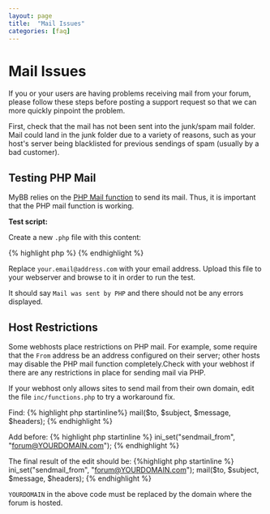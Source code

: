 ```yaml
---
layout: page
title:  "Mail Issues"
categories: [faq]
---
```


# Mail Issues

If you or your users are having problems receiving mail from your forum, please follow these steps before posting a support request so that we can more quickly pinpoint the problem.

First, check that the mail has not been sent into the junk/spam mail folder. Mail could land in the junk folder due to a variety of reasons, such as your host's server being blacklisted for previous sendings of spam (usually by a bad customer).

## Testing PHP Mail

MyBB relies on the [PHP Mail function](http://php.net/manual/en/function.mail.php) to send its mail. Thus, it is important that the PHP mail function is working.

**Test script:**

Create a new `.php` file with this content:

{% highlight php %}
    <?php 
     error_reporting(E_ALL); 
       $to = 'your.email@address.com'; 
       if(mail($to, 'Testing mail', 'This is a mailing test to see if PHP mail works.')) 
       { 
        echo 'Mail was sent by PHP'; 
       } 
       else 
       { 
        echo 'PHP could not send the mail'; 
       } 
    ?>
{% endhighlight %}

Replace `your.email@address.com` with your email address. Upload this file to your webserver and browse to it in order to run the test.

It should say `Mail was sent by PHP` and there should not be any errors displayed.

## Host Restrictions

Some webhosts place restrictions on PHP mail. For example, some require that the `From` address be an address configured on their server; other hosts may disable the PHP mail function completely.Check with your webhost if there are any restrictions in place for sending mail via PHP.

If your webhost only allows sites to send mail from their own domain, edit the file `inc/functions.php` to try a workaround fix.

Find:
{% highlight php startinline%}
    mail($to, $subject, $message, $headers);
{% endhighlight %} 
 
Add before:
{% highlight php startinline %}
    ini_set("sendmail_from", "forum@YOURDOMAIN.com"); 
{% endhighlight %}

The final result of the edit should be:
{%highlight php startinline %}
    ini_set("sendmail_from", "forum@YOURDOMAIN.com"); 
    mail($to, $subject, $message, $headers);
{% endhighlight %}

`YOURDOMAIN` in the above code must be replaced by the domain where the forum is hosted.